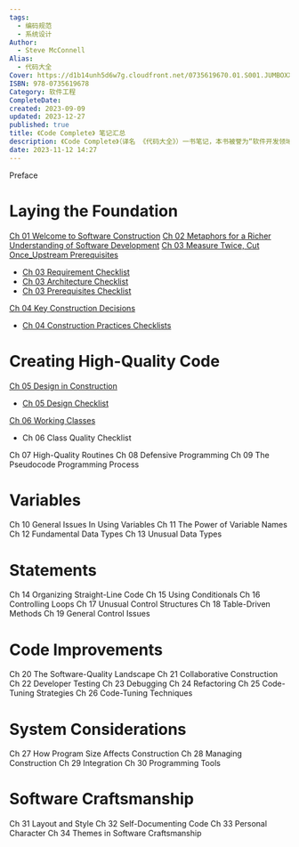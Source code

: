 ```yaml
---
tags:
  - 编码规范
  - 系统设计
Author:
  - Steve McConnell
Alias:
  - 代码大全
Cover: https://d1b14unh5d6w7g.cloudfront.net/0735619670.01.S001.JUMBOXXX.jpg?Expires=1694316384&Signature=UQcJfo3PqSKmxoQNqRaiqv5147nDwUyzDbT3EOw9NXv2UQ9TqgpUVTmZTGkVwaV9FpCa-3oUiWKmU7zcXhclnQPoZnFV~-QjZER-PzdrbFuOL3ZZDdl7jcisqyb8Jzi0DZR6EHNVSUiFwd2ErtdzvSMIdzVyVHqplqyrM-b~hCQ_&Key-Pair-Id=APKAIUO27P366FGALUMQ
ISBN: 978-0735619678
Category: 软件工程
CompleteDate: 
created: 2023-09-09
updated: 2023-12-27
published: true
title: 《Code Complete》 笔记汇总
description: 《Code Complete》（译名 《代码大全》）一书笔记，本书被誉为“软件开发领域的圣经”，其作者 Steve McConnel 多年在微软负责软件工程的最佳实践和过程改进。本书关注代码构建质量和工程可维护性，书中结合了非常多的日常开发中会遇到的案例，绝不仅是形而上学的进行理论分析。
date: 2023-11-12 14:27
---
```


Preface

# Laying the Foundation

[Ch 01 Welcome to Software Construction](/ch_01_welcome_to_software_construction)
[Ch 02 Metaphors for a Richer Understanding of Software Development](/ch_02_metaphors_for_a_richer_understanding_of_software_development)
[Ch 03 Measure Twice, Cut Once_Upstream Prerequisites](/ch_03_measure_twice,_cut_once_upstream_prerequisites)

-   [Ch 03 Requirement Checklist](/ch_03_requirement_checklist)
-   [Ch 03 Architecture Checklist](/ch_03_architecture_checklist)
-   [Ch 03 Prerequisites Checklist](/ch_03_prerequisites_checklist)

[Ch 04 Key Construction Decisions](/ch_04_key_construction_decisions)

-   [Ch 04 Construction Practices Checklists](/ch_04_construction_practices_checklists)

# Creating High-Quality Code

[Ch 05 Design in Construction](/ch_05_design_in_construction)

-   [Ch 05 Design Checklist](/ch_05_design_checklist)

[Ch 06 Working Classes](/ch_06_working_classes)

-   Ch 06 Class Quality Checklist

Ch 07 High-Quality Routines
Ch 08 Defensive Programming
Ch 09 The Pseudocode Programming Process

# Variables

Ch 10 General Issues In Using Variables
Ch 11 The Power of Variable Names
Ch 12 Fundamental Data Types
Ch 13 Unusual Data Types

# Statements

Ch 14 Organizing Straight-Line Code
Ch 15 Using Conditionals
Ch 16 Controlling Loops
Ch 17 Unusual Control Structures
Ch 18 Table-Driven Methods
Ch 19 General Control Issues

# Code Improvements

Ch 20 The Software-Quality Landscape
Ch 21 Collaborative Construction
Ch 22 Developer Testing
Ch 23 Debugging
Ch 24 Refactoring
Ch 25 Code-Tuning Strategies
Ch 26 Code-Tuning Techniques

# System Considerations

Ch 27 How Program Size Affects Construction
Ch 28 Managing Construction
Ch 29 Integration
Ch 30 Programming Tools

# Software Craftsmanship

Ch 31 Layout and Style
Ch 32 Self-Documenting Code
Ch 33 Personal Character
Ch 34 Themes in Software Craftsmanship
